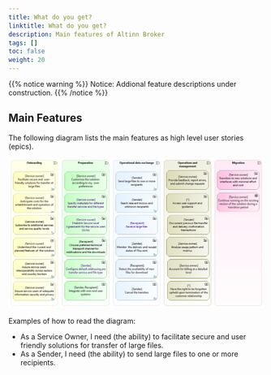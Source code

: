 ```yaml
---
title: What do you get?
linktitle: What do you get?
description: Main features of Altinn Broker 
tags: []
toc: false
weight: 20
---
```


{{% notice warning  %}}
Notice: Addional feature descriptions under construction.
{{% /notice %}}


## Main Features

The following diagram lists the main features as high level user stories (epics).

![High Level User Needs for Managed File Transfer](high-level-user-needs-for-managed-file-transfer.en.png "High Level User Needs for Managed File Transfer")


Examples of how to read the diagram:

* As a Service Owner, I need (the ability) to facilitate secure and user friendly solutions for transfer of large files.
* As a Sender, I need (the ability) to send large files to one or more recipients.
